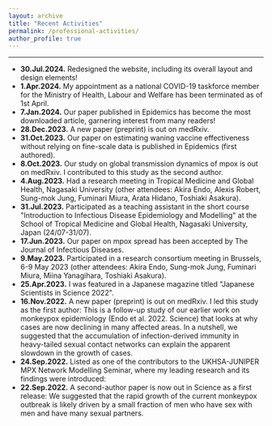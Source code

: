 ```yaml
---
layout: archive
title: "Recent Activities"
permalink: /professional-activities/
author_profile: true
---
```

***

- **30.Jul.2024.** Redesigned the website, including its overall layout and design elements!
- **1.Apr.2024.** My appointment as a national COVID-19 taskforce member for the Ministry of Health, Labour and Welfare has been terminated as of 1st April.
- **7.Jan.2024.** Our paper published in Epidemics has become the most downloaded article, garnering interest from many readers! <a href="https://doi.org/10.1016/j.epidem.2023.100726" target="_blank"><i class="fas fa-fw fa-link zoom" aria-hidden="true"></i></a>
- **28.Dec.2023.** A new paper (preprint) is out on medRxiv. <a href="https://doi.org/10.1101/2023.12.25.23300526" target="_blank"><i class="fas fa-fw fa-link zoom" aria-hidden="true"></i></a>
- **31.Oct.2023.** Our paper on estimating waning vaccine effectiveness without relying on fine-scale data is published in Epidemics (first authored). <a href="https://doi.org/10.1016/j.epidem.2023.100726" target="_blank"><i class="fas fa-fw fa-link zoom" aria-hidden="true"></i></a>
- **8.Oct.2023.** Our study on global transmission dynamics of mpox is out on medRxiv. I contributed to this study as the second author. <a href="https://doi.org/10.1101/2023.10.06.23296610" target="_blank"><i class="fas fa-fw fa-link zoom" aria-hidden="true"></i></a>
- **4.Aug.2023.** Had a research meeting in Tropical Medicine and Global Health, Nagasaki University (other attendees: Akira Endo, Alexis Robert, Sung-mok Jung, Fuminari Miura, Arata Hidano, Toshiaki Asakura).
- **31.Jul.2023.** Participated as a teaching assistant in the short course "Introduction to Infectious Disease Epidemiology and Modelling" at the School of Tropical Medicine and Global Health, Nagasaki University, Japan (24/07-31/07).
- **17.Jun.2023.** Our paper on mpox spread has been accepted by The Journal of Infectious Diseases. <a href="https://doi.org/10.1093/infdis/jiad254" target="_blank"><i class="fas fa-fw fa-link zoom" aria-hidden="true"></i></a>
- **9.May.2023.** Participated in a research consortium meeting in Brussels, 6-9 May 2023 (other attendees: Akira Endo, Sung-mok Jung, Fuminari Miura, Miina Yanagihara, Toshiaki Asakura).
- **25.Apr.2023.** I was featured in a Japanese magazine titled "Japanese Scientists in Science 2022". <a href="https://www.asca-co.com/business/science/pdf_japanese_scientists/Science_2022.pdf" target="_blank"><i class="fas fa-fw fa-link zoom" aria-hidden="true"></i></a>
- **16.Nov.2022.** A new paper (preprint) is out on medRxiv. I led this study as the first author: <a href="https://doi.org/10.1101/2022.11.14.22282286" target="_blank"><i class="fas fa-fw fa-link zoom" aria-hidden="true"></i></a> This is a follow-up study of our earlier work on monkeypox epidemiology (Endo et al. 2022. Science) that looks at why cases are now declining in many affected areas. In a nutshell, we suggested that the accumulation of infection-derived immunity in heavy-tailed sexual contact networks can explain the apparent slowdown in the growth of cases.
- **24.Sep.2022.** Listed as one of the contributors to the UKHSA-JUNIPER MPX Network Modelling Seminar, where my leading research and its findings were introduced: <a href="https://www.gov.uk/government/publications/monkeypox-outbreak-technical-briefings/investigation-into-monkeypox-outbreak-in-england-technical-briefing-8#sources-and-acknowledgments" target="_blank"><i class="fas fa-fw fa-link zoom" aria-hidden="true"></i></a>
- **22.Sep.2022.** A second-author paper is now out in Science as a first release: <a href="https://doi.org/10.1126/science.add4507" target="_blank"><i class="fas fa-fw fa-link zoom" aria-hidden="true"></i></a> We suggested that the rapid growth of the current monkeypox outbreak is likely driven by a small fraction of men who have sex with men and have many sexual partners.
